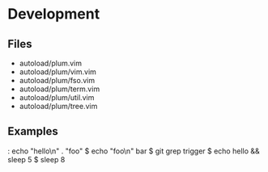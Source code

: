 # Development

## Files

* autoload/plum.vim
* autoload/plum/vim.vim
* autoload/plum/fso.vim
* autoload/plum/term.vim
* autoload/plum/util.vim
* autoload/plum/tree.vim

## Examples

: echo "hello\n" . "foo"
$ echo "foo\n" bar
$ git grep trigger
$ echo hello && sleep 5
$ sleep 8
